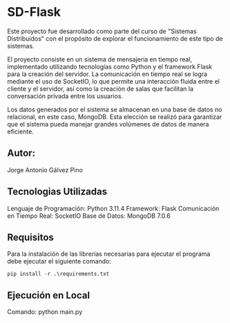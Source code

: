 # SD-Flask
Este proyecto fue desarrollado como parte del curso de "Sistemas Distribuidos" con 
el propósito de explorar el funcionamiento de este tipo de sistemas.

El proyecto consiste en un sistema de mensajería en tiempo real, implementado 
utilizando tecnologías como Python y el framework Flask para la creación del servidor.
La comunicación en tiempo real se logra mediante el uso de SocketIO, lo que permite una 
interacción fluida entre el cliente y el servidor, así como la creación de salas que 
facilitan la conversación privada entre los usuarios.

Los datos generados por el sistema se almacenan en una base de datos no relacional, en este
caso, MongoDB. Esta elección se realizó para garantizar que el sistema pueda manejar grandes 
volúmenes de datos de manera eficiente.

## Autor:
Jorge Antonio Gálvez Pino

## Tecnologias Utilizadas
Lenguaje de Programación: Python 3.11.4
Framework: Flask
Comunicación en Tiempo Real: SocketIO
Base de Datos: MongoDB 7.0.6

## Requisitos

Para la instalación de las librerías necesarias para ejecutar el programa
debe ejecutar el siguiente comando:

    pip install -r .\requirements.txt

## Ejecución en Local

Comando:
    python main.py